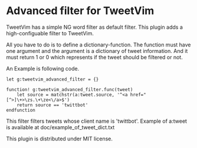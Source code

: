 Advanced filter for TweetVim
============================


TweetVim has a simple NG word filter as default filter.
This plugin adds a high-configuable filter to TweetVim.


All you have to do is to define a dictionary-function.
The function must have one argument and the argument is
a dictionary of tweet information. And it must return 1
or 0 which represents if the tweet should be filtered or
not.


An Example is following code.


    let g:tweetvim_advanced_filter = {}

    function! g:tweetvim_advanced_filter.func(tweet)
        let source = matchstr(a:tweet.source, '^<a href="[^>]\+>\zs.\+\ze<\/a>$')
        return source == 'twittbot'
    endfunction


This filter filters tweets whose client name is 'twittbot'.
Example of a:tweet is available at doc/example\_of\_tweet\_dict.txt

This plugin is distributed under MIT license.
